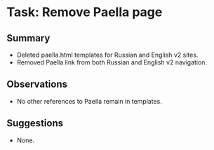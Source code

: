 # Task: Remove Paella page

## Summary
- Deleted paella.html templates for Russian and English v2 sites.
- Removed Paella link from both Russian and English v2 navigation.

## Observations
- No other references to Paella remain in templates.

## Suggestions
- None.
